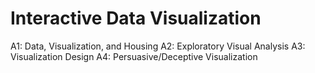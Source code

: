 # Interactive Data Visualization

A1: Data, Visualization, and Housing
A2: Exploratory Visual Analysis
A3: Visualization Design
A4: Persuasive/Deceptive Visualization
